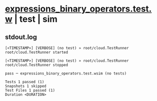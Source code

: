 # [expressions_binary_operators.test.w](../../../../../examples/tests/valid/expressions_binary_operators.test.w) | test | sim

## stdout.log
```log
[<TIMESTAMP>] [VERBOSE] (no test) » root/cloud.TestRunner
root/cloud.TestRunner started

[<TIMESTAMP>] [VERBOSE] (no test) » root/cloud.TestRunner
root/cloud.TestRunner stopped

pass ─ expressions_binary_operators.test.wsim (no tests)

Tests 1 passed (1)
Snapshots 1 skipped
Test Files 1 passed (1)
Duration <DURATION>
```

